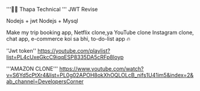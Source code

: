'''🐹🔥 Thapa Technical '''
    JWT Revise

Nodejs + jwt
Nodejs + Mysql

Make my trip booking app, 
Netflix clone,ya YouTube clone  Instagram clone,
chat app, 
e-commerce koi sa bhi,
to-do-list app 🔥

''Jwt token''
https://youtube.com/playlist?list=PL4cUxeGkcC9iqqESP8335DA5cRFp8loyp

'''AMAZON CLONE'''
https://www.youtube.com/watch?v=S6Yd5cPtXr4&list=PL0g02APOH8okXhOQLOLcB_nifs1U41im5&index=2&ab_channel=DevelopersCorner